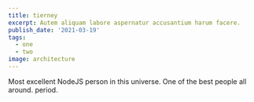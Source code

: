 ```yaml
---
title: tierney
excerpt: Autem aliquam labore aspernatur accusantium harum facere.
publish_date: '2021-03-19'
tags:
  - one
  - two
image: architecture
---
```


Most excellent NodeJS person in this universe. One of the best people all around. period.
